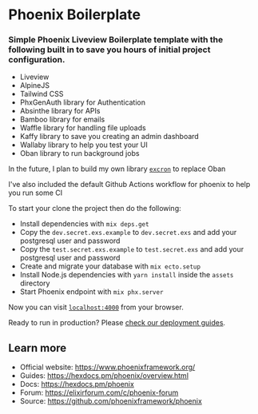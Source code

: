 # Phoenix Boilerplate

### Simple Phoenix Liveview Boilerplate template with the following built in to save you hours of initial project configuration.
  * Liveview
  * AlpineJS
  * Tailwind CSS
  * PhxGenAuth library for Authentication
  * Absinthe library for APIs
  * Bamboo library for emails
  * Waffle library for handling file uploads
  * Kaffy library to save you creating an admin dashboard
  * Wallaby library to help you test your UI
  * Oban library to run background jobs

In the future, I plan to build my own library [`excron`](https://github.com/kchrismucheke/excron) to replace Oban

I've also included the default Github Actions workflow for phoenix to help you run some CI

To start your clone the project then do the following:

  * Install dependencies with `mix deps.get`
  * Copy the `dev.secret.exs.example` to `dev.secret.exs` and add your postgresql user and password
  * Copy the `test.secret.exs.example` to `test.secret.exs` and add your postgresql user and password
  * Create and migrate your database with `mix ecto.setup`
  * Install Node.js dependencies with `yarn install` inside the `assets` directory
  * Start Phoenix endpoint with `mix phx.server`

Now you can visit [`localhost:4000`](http://localhost:4000) from your browser.

Ready to run in production? Please [check our deployment guides](https://hexdocs.pm/phoenix/deployment.html).

## Learn more

  * Official website: https://www.phoenixframework.org/
  * Guides: https://hexdocs.pm/phoenix/overview.html
  * Docs: https://hexdocs.pm/phoenix
  * Forum: https://elixirforum.com/c/phoenix-forum
  * Source: https://github.com/phoenixframework/phoenix
